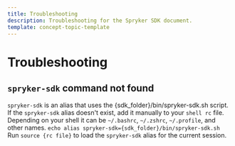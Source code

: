 ```yaml
---
title: Troubleshooting
description: Troubleshooting for the Spryker SDK document.
template: concept-topic-template
---
```

# Troubleshooting

## `spryker-sdk` command not found
`spryker-sdk` is an alias that uses the {sdk_folder}/bin/spryker-sdk.sh script.
If the `spryker-sdk` alias doesn't exist, add it manually to your `shell rc` file. Depending on your shell it can be `~/.bashrc`, `~/.zshrc`, `~/.profile`, and other names.
`echo alias spryker-sdk={sdk_folder}/bin/spryker-sdk.sh`
Run `source {rc file}` to load the `spryker-sdk` alias for the current session.
